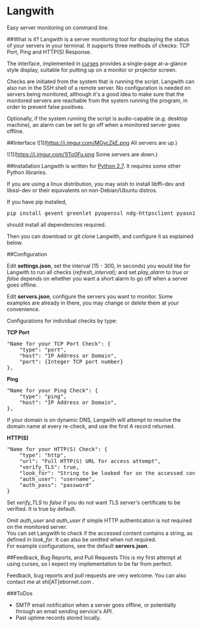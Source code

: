 # Langwith
Easy server monitoring on command line.

##What is it?
Langwith is a server monitoring tool for displaying the status of your servers in your terminal. It supports three methods of checks: TCP Port, Ping and HTTP(S) Response.

The interface, implemented in [curses](https://docs.python.org/2/library/curses.html) provides a single-page at-a-glance style display, suitable for putting up on a monitor or projector screen.

Checks are initiated from the system that is running the script. Langwith can also run in the SSH shell of a remote server. No configuration is needed on servers being monitored, although it's a good idea to make sure that the monitored servers are reachable from the system running the program, in order to prevent false positives.

Optionally, if the system running the script is audio-capable (e.g. desktop machine), an alarm can be set to go off when a monitored server goes offline.

##Interface
![1](https://i.imgur.com/MGvcZkE.png All servers are up.)

![1](https://i.imgur.com/1ITo0Fu.png Some servers are down.)

##Installation
Langwith is written for [Python 2.7](https://www.python.org/downloads/). It requires some other Python libraries.

If you are using a linux distribution, you may wish to install libffi-dev and libssl-dev or their equivalents on non-Debian/Ubuntu distros.

If you have pip installed,
<pre>
pip install gevent greenlet pyopenssl ndg-httpsclient pyasn1 urllib3 requests
</pre>
should install all dependencies required.

Then you can download or git clone Langwith, and configure it as explained below.

##Configuration

Edit **settings.json**, set the interval (15 - 300, in seconds) you would like for Langwith to run all checks (*refresh_interval*); and set *play_alarm* to *true* or *false* depends on whether you want a short alarm to go off when a server goes offline.

Edit **servers.json**, configure the servers you want to monitor. Some examples are already in there, you may change or delete them at your convenience.

Configurations for individual checks by type:

**TCP Port**
<pre>
"Name for your TCP Port Check": {
	"type": "port",
	"host": "IP Address or Domain",
	"port": {Integer TCP port number}
},
</pre>

**Ping**
<pre>
"Name for your Ping Check": {
	"type": "ping",
	"host": "IP Address or Domain",
},
</pre>
If your domain is on dynamic DNS, Langwith will attempt to resolve the domain name at every re-check, and use the first A record returned.

**HTTP(S)**
<pre>
"Name for your HTTP(S) Check": {
	"type": "http",
	"url": "Full HTTP(S) URL for access attempt",
	"verify_TLS": true,
	"look_for": "String to be looked for on the accessed content, check will return fail if string not found",
	"auth_user": "username",
	"auth_pass": "password"
}
</pre>
Set *verify_TLS* to *false* if you do not want TLS server's certificate to be verified. It is true by default.

Omit *auth_user* and *auth_user* if simple HTTP authentication is not required on the monitored server.<br />
You can set Langwith to check if the accessed content contains a string, as defined in *look_for*. It can also be omitted when not required.<br />
For example configurations, see the default **servers.json**.

##Feedback, Bug Reports, and Pull Requests
This is my first attempt at using curses, so I expect my implementation to be far from perfect.

Feedback, bug reports and pull requests are very welcome.
You can also contact me at shi[AT]ebornet.com .

###ToDos
- SMTP email notification when a server goes offline, or potentially through an email sending service's API.<br />
- Past uptime records stored locally.

